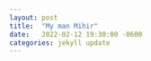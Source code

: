 ```yaml
---
layout: post
title:  "My man Mihir"
date:   2022-02-12 19:30:00 -0600
categories: jekyll update
---
```

